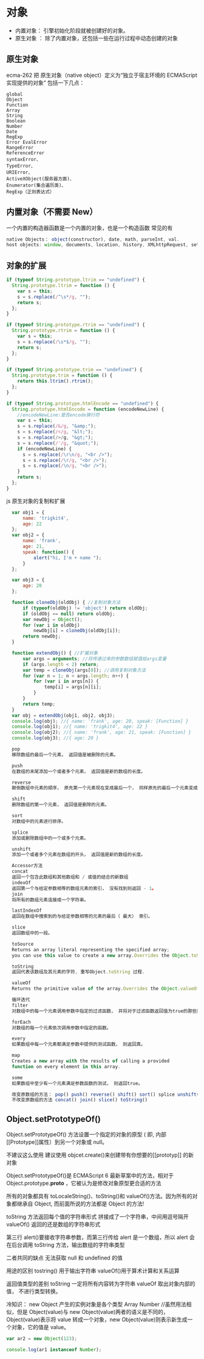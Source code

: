 # 对象

- 内置对象： 引擎初始化阶段就被创建好的对象。
- 原生对象 ： 除了内置对象，还包括一些在运行过程中动态创建的对象

## 原生对象

ecma-262 把 原生对象（native object）定义为“独立于宿主环境的 ECMAScript 实现提供的对象”
包括一下几点：

    global
    Object
    Function
    Array
    String
    Boolean
    Number
    Date
    RegExp
    Error EvalError
    RangeError
    ReferenceError
    syntaxError、
    TypeError、
    URIError、
    ActiveXObject(服务器方面)、
    Enumerator(集合遍历类)、
    RegExp（正则表达式）

## 内置对象（不需要 New）

一个内置的构造器函数是一个内置的对象，也是一个构造函数
常见的有

```js
native Objects： object(constructor), date, math, parseInt, val.
host objects: window, documents, location, history, XMLhttpRequest, settimeout, getElementTagName, querySelectorAll
```

## 对象的扩展

```javascript
if (typeof String.prototype.ltrim == "undefined") {
  String.prototype.ltrim = function () {
    var s = this;
    s = s.replace(/^\s*/g, "");
    return s;
  };
}

if (typeof String.prototype.rtrim == "undefined") {
  String.prototype.rtrim = function () {
    var s = this;
    s = s.replace(/\s*$/g, "");
    return s;
  };
}

if (typeof String.prototype.trim == "undefined") {
  String.prototype.trim = function () {
    return this.ltrim().rtrim();
  };
}

if (typeof String.prototype.htmlEncode == "undefined") {
  String.prototype.htmlEncode = function (encodeNewLine) {
    //encodeNewLine:是否encode换行符
    var s = this;
    s = s.replace(/&/g, "&amp;");
    s = s.replace(/</g, "&lt;");
    s = s.replace(/>/g, "&gt;");
    s = s.replace(/'/g, "&quot;");
    if (encodeNewLine) {
      s = s.replace(/\r\n/g, "<br />");
      s = s.replace(/\r/g, "<br />");
      s = s.replace(/\n/g, "<br />");
    }
    return s;
  };
}
```

js 原生对象的复制和扩展

```js
  var obj1 = {
      name: 'trigkit4',
      age: 22
  };
  var obj2 = {
      name: 'frank',
      age: 21,
      speak: function() {
          alert("hi, I'm + name ");
      }
  };

  var obj3 = {
      age: 20
  };

  function cloneObj(oldObj) { //复制对象方法
      if (typeof(oldObj) != 'object') return oldObj;
      if (oldObj == null) return oldObj;
      var newObj = Object();
      for (var i in oldObj)
          newObj[i] = cloneObj(oldObj[i]);
      return newObj;
  }

  function extendObj() { //扩展对象
      var args = arguments; //将传递过来的参数数组赋值给args变量
      if (args.length < 2) return;
      var temp = cloneObj(args[0]); //调用复制对象方法
      for (var n = 1; n < args.length; n++) {
          for (var i in args[n]) {
              temp[i] = args[n][i];
          }
      }
      return temp;
  }
  var obj = extendObj(obj1, obj2, obj3);
  console.log(obj); //{ name: 'frank', age: 20, speak: [Function] }
  console.log(obj1); //{ name: 'trigkit4', age: 22 }
  console.log(obj2); //{ name: 'frank', age: 21, speak: [Function] }
  console.log(obj3); //{ age: 20 }

  pop
  移除数组的最后一个元素， 返回值是被删除的元素。

  push
  在数组的末尾添加一个或者多个元素， 返回值是新的数组的长度。

  reverse
  颠倒数组中元素的顺序， 原先第一个元素现在变成最后一个， 同样原先的最后一个元素变成了现在的第一个， 也就是数组的索引发生了变化。

  shift
  删除数组的第一个元素， 返回值是删除的元素。

  sort
  对数组中的元素进行排序。

  splice
  添加或删除数组中的一个或多个元素。

  unshift
  添加一个或者多个元素在数组的开头， 返回值是新的数组的长度。

  Accessor方法
  concat
  返回一个包含此数组和其他数组和 / 或值的结合的新数组
  indexOf
  返回第一个与给定参数相等的数组元素的索引， 没有找到则返回 - 1。
  join
  将所有的数组元素连接成一个字符串。

  lastIndexOf
  返回在数组中搜索到的与给定参数相等的元素的最后（ 最大） 索引。

  slice
  返回数组中的一段。

  toSource
  Returns an array literal representing the specified array;
  you can use this value to create a new array.Overrides the Object.toSource method.

  toString
  返回代表该数组及其元素的字符, 重写Object.toString 过程.

  valueOf
  Returns the primitive value of the array.Overrides the Object.valueOf method.

  循环迭代
  filter
  对数组中的每一个元素调用参数中指定的过滤函数， 并将对于过滤函数返回值为true的那些数组元素集合为新的数组返回。

  forEach
  对数组的每一个元素依次调用参数中指定的函数。

  every
  如果数组中每一个元素都满足参数中提供的测试函数， 则返回真。

  map
  Creates a new array with the results of calling a provided
  function on every element in this array.

  some
  如果数组中至少有一个元素满足参数函数的测试， 则返回true。

  改变原数组的方法： pop() push() reverse() shift() sort() splice unshift()
  不改变原数组的方法 concat() join() slice() toString()
```

## Object.setPrototypeOf()

Object.setPrototypeOf() 方法设置一个指定的对象的原型 ( 即, 内部[[Prototype]]属性）到另一个对象或 null。

不建议这么使用 建议使用 objcet.create()来创建带有你想要的[[prototyp]] 的新对象

Object.setPrototypeOf()是 ECMAScript 6 最新草案中的方法，相对于 Object.prototype.**proto** ，它被认为是修改对象原型更合适的方法

所有的对象都具有 toLocaleString()、toString()和 valueOf()方法。因为所有的对象都继承自 Object, 而前面所说的方法都是 Object 的方法!

toString 方法返回每个值的字符串形式 拼接成了一个字符串，中间用逗号隔开
valueOf() 返回的还是数组的字符串形式

第三行 alert()要接收字符串参数，而第三行传给 alert 是一个数组，所以 alert 会在后台调用 toString 方法，输出数组的字符串类型

二者共同的缺点
无法获取 null 和 undefined 的值

用途的区别
tostring() 用于输出字符串
valueOf()用于算术计算和关系运算

返回值类型的差别
toString 一定将所有内容转为字符串
valueOf 取出对象内部的值， 不进行类型转换。

冷知识： new Object 产生的实例对象是各个类型 Array Number
//虽然用法相似，但是 Object(value)与 new Object(value)两者的语义是不同的，Object(value)表示将 value 转成一个对象，new Object(value)则表示新生成一个对象，它的值是 value。

```js
var ar2 = new Object(123);

console.log(ar1 instanceof Number);
```
